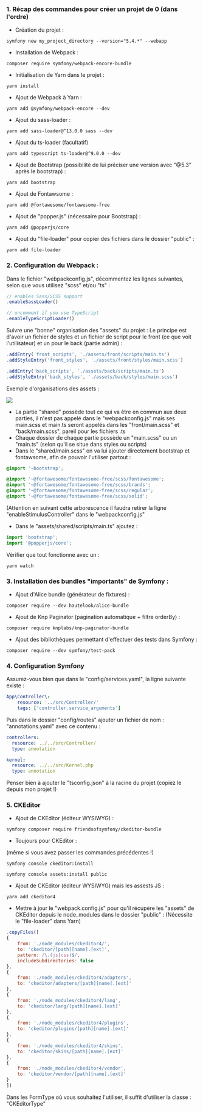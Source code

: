 

### 1. Récap des commandes pour créer un projet de 0 **(dans l'ordre)**


- Création du projet :

```
symfony new my_project_directory --version="5.4.*" --webapp
```


- Installation de Webpack :

```
composer require symfony/webpack-encore-bundle
```


- Initialisation de Yarn dans le projet :

```
yarn install
```


- Ajout de Webpack à Yarn :

```
yarn add @symfony/webpack-encore --dev
```


- Ajout du sass-loader :

```
yarn add sass-loader@^13.0.0 sass --dev
```


- Ajout du ts-loader (facultatif)

```
yarn add typescript ts-loader@^9.0.0 --dev
```


- Ajout de Bootstrap (possibilité de lui préciser une version avec "@5.3" après le bootstrap) :
```
yarn add bootstrap
```


- Ajout de Fontawsome :
```
yarn add @fortawesome/fontawesome-free
```


- Ajout de "popper.js" (nécessaire pour Bootstrap) :
```
yarn add @popperjs/core
```


- Ajout du "file-loader" pour copier des fichiers dans le dossier "public" :
```
yarn add file-loader
```


### 2. Configuration du Webpack :


Dans le fichier "webpackconfig.js", décommentez les lignes suivantes, selon que vous utilisez "scss" et/ou "ts" :

```js
// enables Sass/SCSS support
.enableSassLoader()

// uncomment if you use TypeScript
.enableTypeScriptLoader()
```


Suivre une "bonne" organisation des "assets" du projet :
Le principe est d'avoir un fichier de styles et un fichier de script pour le front (ce que voit l'utilisateur) et un pour le back (partie admin) :


```js
.addEntry('front_scripts', './assets/front/scripts/main.ts')
.addStyleEntry('front_styles', './assets/front/styles/main.scss')

.addEntry('back_scripts', './assets/back/scripts/main.ts')
.addStyleEntry('back_styles', './assets/back/styles/main.scss')
```

Exemple d'organisations des assets :

![](../assets/images/dir.png)


- La partie "shared" possède tout ce qui va être en commun aux deux parties, il n'est pas appelé dans le "webpackconfig.js" mais ses main.scss et main.ts seront appelés dans les "front/main.scss" et "back/main.scss", pareil pour les fichiers .ts
- Chaque dossier de chaque partie possède un "main.scss" ou un "main.ts" (selon qu'il se situe dans styles ou scripts)
- Dans le "shared/main.scss" on va lui ajouter directement bootstrap et fontawsome, afin de pouvoir l'utiliser partout :

```scss
@import '~bootstrap';

@import '~@fortawesome/fontawesome-free/scss/fontawesome';
@import '~@fortawesome/fontawesome-free/scss/brands';
@import '~@fortawesome/fontawesome-free/scss/regular';
@import '~@fortawesome/fontawesome-free/scss/solid';
```


(Attention en suivant cette arborescence il faudra retirer la ligne "enableStimulusController" dans le "webpackconfig.js"


- Dans le "assets/shared/scripts/main.ts" ajoutez :
```ts
import 'bootstrap';
import '@popperjs/core';
```


Vérifier que tout fonctionne avec un :
```
yarn watch
```


### 3. Installation des bundles "importants" de Symfony :


- Ajout d'Alice bundle (générateur de fixtures) :
```
composer require --dev hautelook/alice-bundle
```


- Ajout de Knp Paginator (pagination automatique + filtre orderBy) :
```
composer require knplabs/knp-paginator-bundle
```


- Ajout des bibliothèques permettant d'effectuer des tests dans Symfony :
```
composer require --dev symfony/test-pack
```


### 4. Configuration Symfony


Assurez-vous bien que dans le "config/services.yaml", la ligne suivante existe :

```yaml
App\Controller\:
    resource: '../src/Controller/'
    tags: ['controller.service_arguments']
```


Puis dans le dossier "config/routes" ajouter un fichier de nom : "annotations.yaml" avec ce contenu :

```yaml
controllers:
  resource: ../../src/Controller/
  type: annotation

kernel:
  resource: ../../src/Kernel.php
  type: annotation
```

Penser bien à ajouter le "tsconfig.json" à la racine du projet (copiez le depuis mon projet !)


### 5. CKEditor




- Ajout de CKEditor (éditeur WYSIWYG) :
```
symfony composer require friendsofsymfony/ckeditor-bundle
```

- Toujours pour CKEditor :

(même si vous avez passer les commandes précédentes !)

```
symfony console ckeditor:install
```

```
symfony console assets:install public
```


- Ajout de CKEditor (éditeur WYSIWYG) mais les assests JS :
```
yarn add ckeditor4
```


- Mettre à jour le "webpack.config.js" pour qu'il récupère les "assets" de CKEditor depuis le node_modules dans le dossier "public" :
  (Nécessite le "file-loader" dans Yarn)

```js
.copyFiles([
{
    from: './node_modules/ckeditor4/',
    to: 'ckeditor/[path][name].[ext]',
    pattern: /\.(js|css)$/,
    includeSubdirectories: false
},
{
    from: './node_modules/ckeditor4/adapters',
    to: 'ckeditor/adapters/[path][name].[ext]'
},
{
    from: './node_modules/ckeditor4/lang',
    to: 'ckeditor/lang/[path][name].[ext]'
},
{
    from: './node_modules/ckeditor4/plugins',
    to: 'ckeditor/plugins/[path][name].[ext]'
},
{
    from: './node_modules/ckeditor4/skins',
    to: 'ckeditor/skins/[path][name].[ext]'
},
{
    from: './node_modules/ckeditor4/vendor',
    to: 'ckeditor/vendor/[path][name].[ext]'
}
])
```


Dans les FormType où vous souhaitez l'utiliser, il suffit d'utiliser la classe : "CKEditorType"
